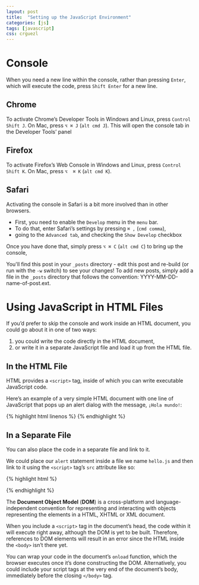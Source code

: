 ```yaml
---
layout: post
title:  "Setting up the JavaScript Environment"
categories: [js]
tags: [javascript]
css: crguezl
---
```

<!--
#date:   2014-01-03 20:32:28
#categories: jekyll update
-->

# Console

When you need a new line within the console, rather than pressing
`Enter`, which will execute the code, press `Shift Enter` for a new
line.

## Chrome

To activate Chrome’s Developer Tools in Windows and Linux, press
`Control Shift J`. On Mac, press `⌥ ⌘ J` (`alt cmd J`). This will
open the console tab in the Developer Tools’ panel

## Firefox

To activate Firefox’s Web Console in Windows and Linux, press `Control Shift K`. 
On Mac, press `⌥  ⌘ K` (`alt cmd K`). 

## Safari

Activating the console in Safari is a bit more involved than in
other browsers. 

* First, you need to enable the `Develop` menu in the `menu` bar. 
* To do that, enter Safari’s settings by pressing `⌘ ,` (`cmd comma`), 
* going to the `Advanced tab`, and checking the `Show Develop` checkbox

Once you have done that, simply press `⌥ ⌘ C` (`alt cmd C`) to bring up the console, 

You'll find this post in your `_posts` directory - edit this post and re-build (or run with the `-w` switch) to see your changes!
To add new posts, simply add a file in the `_posts` directory that follows the convention: YYYY-MM-DD-name-of-post.ext.

# Using JavaScript in HTML Files

If you’d prefer to skip the console and work inside an HTML document,
you could go about it in one of two ways: 

1. you could write the code directly in the HTML document, 
2. or write it in a separate JavaScript file and load it up from the HTML file.

## In the HTML File

HTML provides a `<script>` tag, inside of which you can write executable JavaScript code. 

Here’s an example of a very simple HTML document with one line of JavaScript that pops up an alert dialog with the message, `¡Hola mundo!`:

{% highlight html linenos %}
      <!DOCTYPE HTML>
      <html lang="en">
      <head>
        <meta charset="UTF-8">
        <title>Code inside an HTML document</title>
        <script type="text/javascript">¡Hola mundo!</script>
      </head>
      <body>
      </body>
      </html>
{% endhighlight %}

## In a Separate File

You can also place the code in a separate file and link to it. 

We could place our `alert` statement inside a file we
name `hello.js` and then link to it using the `<script>` tag’s
`src` attribute like so:

{% highlight html %}
<!DOCTYPE HTML>
<html lang="en">
  <head>
    <meta charset="UTF-8">
    <title>Code in a separated file</title>
    <script type="text/javascript" src="hello.js"></script>
  </head>
  <body>
  </body>
</html>
{% endhighlight %}


The **Document Object Model** (**DOM**) is a cross-platform and
language-independent convention for representing and interacting
with objects representing the elements in a HTML, XHTML or XML document.

When you include a `<script>` tag in the document’s head, the code
within it will execute right away, although the DOM is yet to be
built. 
Therefore, references to DOM
elements will result in an error since the HTML inside the `<body>`
isn’t there yet.

You can wrap your code in the document’s `onload` function, which the
browser executes once it’s done constructing the DOM. Alternatively,
you could include your script tags at the very end of the document’s
body, immediately before the closing `</body>` tag.


<!---
Check out the [Jekyll docs][jekyll] for more info on how to get the most out of Jekyll. File all bugs/feature requests at [Jekyll's GitHub repo][jekyll-gh].

[jekyll-gh]: https://github.com/mojombo/jekyll
[jekyll]:    http://jekyllrb.com
--->

